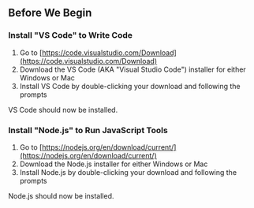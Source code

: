 ## Before We Begin

### Install "VS Code" to Write Code
1. Go to [https://code.visualstudio.com/Download](https://code.visualstudio.com/Download)
2. Download the VS Code (AKA "Visual Studio Code") installer for either Windows or Mac
3. Install VS Code by double-clicking your download and following the prompts

VS Code should now be installed.


### Install "Node.js" to Run JavaScript Tools
1. Go to [https://nodejs.org/en/download/current/](https://nodejs.org/en/download/current/) 
2. Download the Node.js installer for either Windows or Mac
3. Install Node.js by double-clicking your download and following the prompts

Node.js should now be installed.



